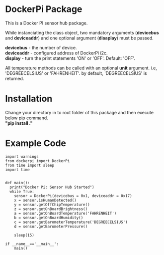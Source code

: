 # DockerPi Package

This is a Docker PI sensor hub package.<br>


While instanciating the class object, two mandatory arguments (**devicebus** and **deviceaddr**) and one optional argument (**disaplay**) must be passed.<br>

**devicebus** - the number of device.<br>
**deviceaddr** - configured address of DockerPi i2c.<br>
**display** - turn the print statements 'ON' or 'OFF'. Default: 'OFF'.<br>


All temperature methods can be called with an optional **unit** argument. i.e, 'DEGREECELSIUS' or 'FAHRENHEIT'. by default, 'DEGREECELSIUS' is returned.<br>

# Installation

Change your directory in to root folder of this package and then execute below pip command.<br>
**"pip install ."**<br>

# Example Code

~~~
import warnings
from dockerpi import DockerPi
from time import sleep
import time


def main():
  print("Docker Pi: Sensor Hub Started")
  while True:
    sensor = DockerPi(devicebus = 0x1, deviceaddr = 0x17)
    x = sensor.isHumanDetected()
    y = sensor.getOffChipTemperature()
    z = sensor.getOnBoardBrightness()
    a = sensor.getOnBoardTemperature('FAHRENHEIT')
    b = sensor.getOnBoardHumidity()
    c = sensor.getBarometerTemperature('DEGREECELSIUS')
    d = sensor.getBarometerPressure()

    sleep(15)

if __name__=='__main__':
    main()
~~~
